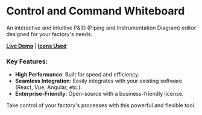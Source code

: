# Control and Command Whiteboard

An interactive and intuitive P&ID (Piping and Instrumentation Diagram) editor designed for your factory's needs.

[**Live Demo**](https://tbo47.github.io/control-and-command/) | [**Icons Used**](https://github.com/tbo47/open-pid-icons)

### Key Features:

-   **High Performance**: Built for speed and efficiency.
-   **Seamless Integration**: Easily integrates with your existing software (React, Vue, Angular, etc.).
-   **Enterprise-Friendly**: Open-source with a business-friendly license.

Take control of your factory's processes with this powerful and flexible tool.
